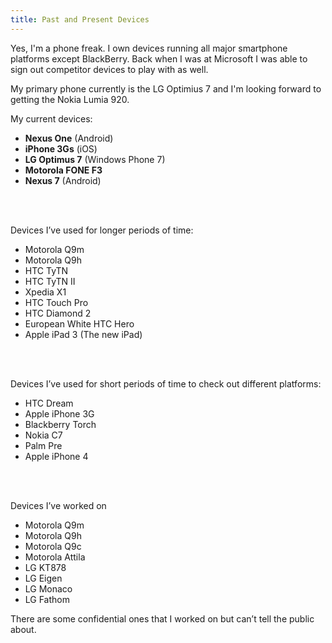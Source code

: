 ```yaml
---
title: Past and Present Devices
---
```

Yes, I'm a phone freak. I own devices running all major smartphone platforms
except BlackBerry. Back when I was at Microsoft I was able to sign out
competitor devices to play with as well.

My primary phone currently is the LG Optimius 7 and I'm
looking forward to getting the Nokia Lumia 920.

My current devices:

- **Nexus One** (Android)
- **iPhone 3Gs** (iOS)
- **LG Optimus 7** (Windows Phone 7)
- **Motorola FONE F3**
- **Nexus 7** (Android)
<br/>
<br/>

Devices I’ve used for longer periods of time:

- Motorola Q9m
- Motorola Q9h
- HTC TyTN
- HTC TyTN II
- Xpedia X1
- HTC Touch Pro
- HTC Diamond 2
- European White HTC Hero
- Apple iPad 3 (The new iPad)
<br/>
<br/>

Devices I’ve used for short periods of time to check out different platforms:

- HTC Dream
- Apple iPhone 3G
- Blackberry Torch
- Nokia C7
- Palm Pre
- Apple iPhone 4
<br/>
<br/>

Devices I’ve worked on

- Motorola Q9m
- Motorola Q9h
- Motorola Q9c
- Motorola Attila
- LG KT878
- LG Eigen
- LG Monaco
- LG Fathom

There are some confidential ones that I worked on but can’t tell the public
about.
